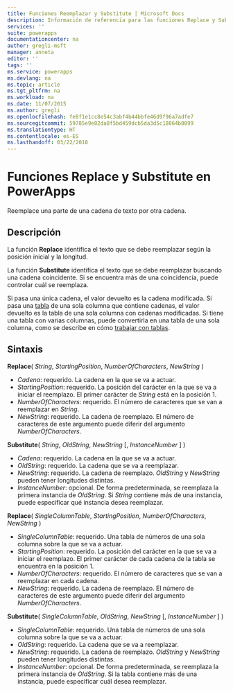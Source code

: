 ```yaml
---
title: Funciones Reemplazar y Substitute | Microsoft Docs
description: Información de referencia para las funciones Replace y Substitute en PowerApps, incluida la sintaxis
services: ''
suite: powerapps
documentationcenter: na
author: gregli-msft
manager: anneta
editor: ''
tags: ''
ms.service: powerapps
ms.devlang: na
ms.topic: article
ms.tgt_pltfrm: na
ms.workload: na
ms.date: 11/07/2015
ms.author: gregli
ms.openlocfilehash: fe8f1e1cc8e54c3abf4b44bbfe46d9f96a7adfe7
ms.sourcegitcommit: 59785e9e82da8f5bd459dcb5da3d5c18064b0899
ms.translationtype: HT
ms.contentlocale: es-ES
ms.lasthandoff: 03/22/2018
---
```

# <a name="replace-and-substitute-functions-in-powerapps"></a>Funciones Replace y Substitute en PowerApps
Reemplace una parte de una cadena de texto por otra cadena.

## <a name="description"></a>Descripción
La función **Replace** identifica el texto que se debe reemplazar según la posición inicial y la longitud.  

La función **Substitute** identifica el texto que se debe reemplazar buscando una cadena coincidente.  Si se encuentra más de una coincidencia, puede controlar cuál se reemplaza.

Si pasa una única cadena, el valor devuelto es la cadena modificada.  Si pasa una [tabla](../working-with-tables.md) de una sola columna que contiene cadenas, el valor devuelto es la tabla de una sola columna con cadenas modificadas. Si tiene una tabla con varias columnas, puede convertirla en una tabla de una sola columna, como se describe en cómo [trabajar con tablas](../working-with-tables.md).

## <a name="syntax"></a>Sintaxis
**Replace**( *String*, *StartingPosition*, *NumberOfCharacters*, *NewString* )

* *Cadena*: requerido. La cadena en la que se va a actuar.
* *StartingPosition*: requerido.  La posición del carácter en la que se va a iniciar el reemplazo. El primer carácter de *String* está en la posición 1.
* *NumberOfCharacters*: requerido.  El número de caracteres que se van a reemplazar en *String*.
* *NewString*: requerido.  La cadena de reemplazo. El número de caracteres de este argumento puede diferir del argumento *NumberOfCharacters*.

**Substitute**( *String*, *OldString*, *NewString* [, *InstanceNumber* ] )

* *Cadena*: requerido. La cadena en la que se va a actuar.
* *OldString*: requerido.  La cadena que se va a reemplazar.
* *NewString*: requerido.  La cadena de reemplazo. *OldString* y *NewString* pueden tener longitudes distintas.
* *InstanceNumber*: opcional. De forma predeterminada, se reemplaza la primera instancia de *OldString*. Si *String* contiene más de una instancia, puede especificar qué instancia desea reemplazar.

**Replace**( *SingleColumnTable*, *StartingPosition*, *NumberOfCharacters*, *NewString* )

* *SingleColumnTable*: requerido. Una tabla de números de una sola columna sobre la que se va a actuar.
* *StartingPosition*: requerido.  La posición del carácter en la que se va a iniciar el reemplazo.  El primer carácter de cada cadena de la tabla se encuentra en la posición 1.
* *NumberOfCharacters*: requerido.  El número de caracteres que se van a reemplazar en cada cadena.
* *NewString*: requerido.  La cadena de reemplazo. El número de caracteres de este argumento puede diferir del argumento *NumberOfCharacters*.

**Substitute**( *SingleColumnTable*, *OldString*, *NewString* [, *InstanceNumber* ] )

* *SingleColumnTable*: requerido. Una tabla de números de una sola columna sobre la que se va a actuar.
* *OldString*: requerido.  La cadena que se va a reemplazar.
* *NewString*: requerido.  La cadena de reemplazo. *OldString* y *NewString* pueden tener longitudes distintas.
* *InstanceNumber*: opcional. De forma predeterminada, se reemplaza la primera instancia de *OldString*. Si la tabla contiene más de una instancia, puede especificar cuál desea reemplazar.

